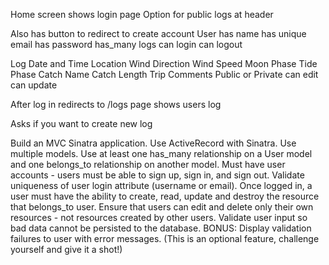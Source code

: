 Home screen shows login page
Option for public logs at header

Also has button to redirect to create account
User
    has name
    has unique email
    has password
    has_many logs
    can login
    can logout
    

Log
    Date and Time
    Location
    Wind Direction
    Wind Speed
    Moon Phase
    Tide Phase
    Catch Name
    Catch Length
    Trip Comments
    Public or Private
    can edit
    can update

After log in redirects to /logs page
    shows users log

Asks if you want to create new log















Build an MVC Sinatra application.
Use ActiveRecord with Sinatra.
Use multiple models.
Use at least one has_many relationship on a User model and one belongs_to relationship on another model.
Must have user accounts - users must be able to sign up, sign in, and sign out.
Validate uniqueness of user login attribute (username or email).
Once logged in, a user must have the ability to create, read, update and destroy the resource that belongs_to user.
Ensure that users can edit and delete only their own resources - not resources created by other users.
Validate user input so bad data cannot be persisted to the database.
BONUS: Display validation failures to user with error messages. (This is an optional feature, challenge yourself and give it a shot!)